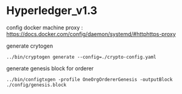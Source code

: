# Hyperledger_v1.3

config docker machine proxy : https://docs.docker.com/config/daemon/systemd/#httphttps-proxy

generate crytogen
```
../bin/cryptogen generate --config=./crypto-config.yaml
```

generate genesis block for orderer
```
../bin/configtxgen -profile OneOrgOrdererGenesis -outputBlock ./config/genesis.block
```
